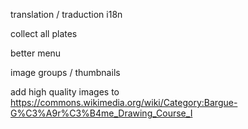 translation / traduction i18n

collect all plates

better menu

image groups / thumbnails

add high quality images to
	https://commons.wikimedia.org/wiki/Category:Bargue-G%C3%A9r%C3%B4me_Drawing_Course_I
